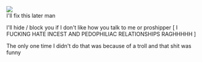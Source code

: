 ![](https://files.catbox.moe/wsrbp6.png)<br/>
I'll fix this later man

I'll hide / block you if I don't like how you talk to me or proshipper [ I FUCKING HATE INCEST AND PEDOPHILIAC RELATIONSHIPS RAGHHHHH ]

The only one time I didn't do that was because of a troll and that shit was funny
